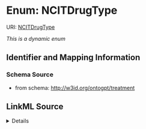 # Enum: NCITDrugType



URI: [NCITDrugType](NCITDrugType.md)


_This is a dynamic enum_








## Identifier and Mapping Information







### Schema Source


* from schema: http://w3id.org/ontogpt/treatment




## LinkML Source

<details>
```yaml
name: NCITDrugType
from_schema: http://w3id.org/ontogpt/treatment
rank: 1000
reachable_from:
  source_ontology: obo:ncit
  source_nodes:
  - NCIT:C1908

```
</details>
